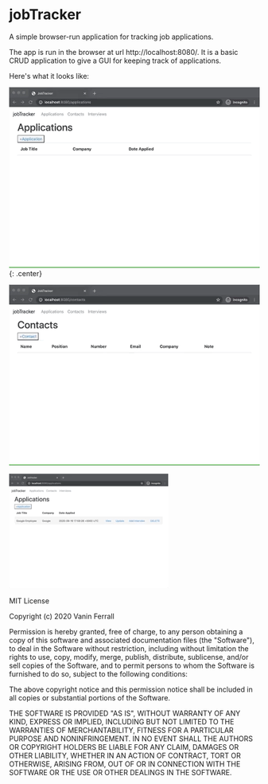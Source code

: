 <style type="text/css">
	.center {
		text-align: center;
	}
</style>
# jobTracker
A simple browser-run application for tracking job applications.

The app is run in the browser at url http://localhost:8080/. It is a basic CRUD application to give a GUI for keeping track of applications. 

Here's what it looks like:


![Adding an application](https://github.com/Ferrallv/jobTracker/blob/master/readme_images/01_jobtracker_readme.gif){: .center}

![Adding a contact](https://github.com/Ferrallv/jobTracker/blob/master/readme_images/02_jobtracker_readme.gif)

![Adding an interview](https://github.com/Ferrallv/jobTracker/blob/master/readme_images/03_jobtracker_readme.gif)


MIT License

Copyright (c) 2020 Vanin Ferrall

Permission is hereby granted, free of charge, to any person obtaining a copy
of this software and associated documentation files (the "Software"), to deal
in the Software without restriction, including without limitation the rights
to use, copy, modify, merge, publish, distribute, sublicense, and/or sell
copies of the Software, and to permit persons to whom the Software is
furnished to do so, subject to the following conditions:

The above copyright notice and this permission notice shall be included in all
copies or substantial portions of the Software.

THE SOFTWARE IS PROVIDED "AS IS", WITHOUT WARRANTY OF ANY KIND, EXPRESS OR
IMPLIED, INCLUDING BUT NOT LIMITED TO THE WARRANTIES OF MERCHANTABILITY,
FITNESS FOR A PARTICULAR PURPOSE AND NONINFRINGEMENT. IN NO EVENT SHALL THE
AUTHORS OR COPYRIGHT HOLDERS BE LIABLE FOR ANY CLAIM, DAMAGES OR OTHER
LIABILITY, WHETHER IN AN ACTION OF CONTRACT, TORT OR OTHERWISE, ARISING FROM,
OUT OF OR IN CONNECTION WITH THE SOFTWARE OR THE USE OR OTHER DEALINGS IN THE
SOFTWARE.